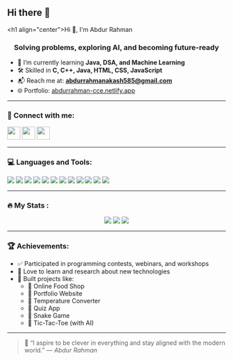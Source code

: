 ## Hi there 👋
\<h1 align="center">Hi 👋, I'm Abdur Rahman</h1>
<h3 align="center">Solving problems, exploring AI, and becoming future-ready</h3>

- 🌱 I’m currently learning **Java, DSA, and Machine Learning**
- 🛠️ Skilled in **C, C++, Java, HTML, CSS, JavaScript**
- 📬 Reach me at: **abdurrahmanakash585@gmail.com**
- 🌐 Portfolio: [abdurrahman-cce.netlify.app](https://abdurrahman-cce.netlify.app)

---

### 📲 Connect with me:
<p align="left">
  <a href="https://linkedin.com/in/abdurrahmancce" target="_blank"><img src="https://img.icons8.com/color/48/linkedin.png" height="30"/></a>
  <a href="https://x.com/abdurrahmancce" target="_blank"><img src="https://img.icons8.com/color/48/twitterx--v1.png" height="30"/></a>
  <a href="mailto:abdurrahmanakash585@gmail.com"><img src="https://img.icons8.com/color/48/gmail-new.png" height="30"/></a>
</p>

---

### 💻 Languages and Tools:
<p>
  <img src="https://img.icons8.com/color/48/c-programming.png"/>
  <img src="https://img.icons8.com/color/48/c-plus-plus-logo.png"/>
  <img src="https://img.icons8.com/color/48/java-coffee-cup-logo.png"/>
  <img src="https://img.icons8.com/color/48/html-5--v1.png"/>
  <img src="https://img.icons8.com/color/48/css3.png"/>
  <img src="https://img.icons8.com/color/48/javascript--v1.png"/>
  <img src="https://img.icons8.com/color/48/python--v1.png"/>
  <img src="https://img.icons8.com/external-tal-revivo-color-tal-revivo/48/external-nodejs-is-an-open-source-cross-platform-javascript-run-time-environment-logo-color-tal-revivo.png"/>
  <img src="https://img.icons8.com/color/48/react-native.png"/>
  <img src="https://img.icons8.com/fluency/48/visual-studio-code-2019.png"/>
  <img src="https://img.icons8.com/color/48/netbeans.png"/>
  <img src="https://img.icons8.com/color/48/eclipse.png"/>
</p>

---

### 🔥 My Stats :

<p align="center">
  <img src="https://github-readme-stats.vercel.app/api/top-langs/?username=abdurrahmancce&layout=compact&theme=radical" />
  <img src="https://github-readme-stats.vercel.app/api?username=abdurrahmancce&show_icons=true&theme=radical" />
  <img src="https://github-readme-streak-stats.herokuapp.com/?user=abdurrahmancce&theme=radical" />
</p>

---

### 🏆 Achievements:
- ✅ Participated in programming contests, webinars, and workshops  
- 🧠 Love to learn and research about new technologies  
- 🚀 Built projects like:
  - 🔹 Online Food Shop
  - 🔹 Portfolio Website
  - 🔹 Temperature Converter
  - 🔹 Quiz App
  - 🔹 Snake Game
  - 🔹 Tic-Tac-Toe (with AI)

---

> 💬 “I aspire to be clever in everything and stay aligned with the modern world.” — *Abdur Rahman*
